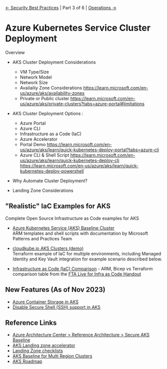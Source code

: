 
[&larr; Security Best Practices](./2-security-best-practices.md) | Part 3 of 6 | [Operations &rarr;](./4-operations.md)

# Azure Kubernetes Service Cluster Deployment

Overview

- AKS Cluster Deployment Considerations
  - VM Type/Size 
  - Network Model 
  - Network Size 
  - Availailiy Zone Considerations 
      https://learn.microsoft.com/en-us/azure/aks/availability-zones
  - Private or Public cluster 
      https://learn.microsoft.com/en-us/azure/aks/private-clusters?tabs=azure-portal#limitations
    

- AKS Cluster Deployment Options :
    - Azure Portal
    - Azure CLI
    - Infrastructure as a Code (IaC)
    - Azure Accelerator 
  - Portal Demo 
      https://learn.microsoft.com/en-us/azure/aks/learn/quick-kubernetes-deploy-portal?tabs=azure-cli
  - Azure CLI & Shell Script
      https://learn.microsoft.com/en-us/azure/aks/learn/quick-kubernetes-deploy-cli
      https://learn.microsoft.com/en-us/azure/aks/learn/quick-kubernetes-deploy-powershell
 

- Why Automate Cluster Deployment?
- Landing Zone Considerations

 
 
## "Realistic" IaC Examples for AKS

Complete Open Source Infrastructure as Code examples for AKS

- [Azure Kubernetes Service (AKS) Baseline Cluster](https://github.com/mspnp/aks-baseline/)  
  ARM templates and shell scripts with documentation by Microsoft Patterns and Practices Team
  
- [cloudkube.io AKS Clusters (demo)](https://github.com/julie-ng/cloudkube-aks-clusters)  
  Terraform example of IaC for multiple environments, including Managed Identity and Key Vault integration for example scenario described below.
  
- [Infrastructure as Code (IaC) Comparison](https://github.com/Azure/FTALive-Sessions/tree/main/content/devops/cicd-infra#infrastructure-as-code-iac-comparison) - ARM, Bicep vs Terraform comparison table from the [FTA Live for Infra as Code Handout](https://github.com/Azure/FTALive-Sessions/tree/main/content/devops/cicd-infra#infrastructure-as-code-iac-comparison)


## New Features (As of Nov 2023)
- [Azure Container Storage in AKS](https://azure.microsoft.com/en-us/updates/preview-azure-container-storage-in-aks-cli-experience/)
- [Disable Secure Shell (SSH) support in AKS](https://azure.microsoft.com/en-us/updates/public-preview-disable-secure-shell-ssh-support-in-aks/)
## Reference Links

- [Azure Architecture Center >  Reference Architecture > Secure AKS Baseline](https://docs.microsoft.com/en-us/azure/architecture/reference-architectures/containers/aks/secure-baseline-aks)
- [AKS Landing zone accelerator](https://learn.microsoft.com/en-us/azure/cloud-adoption-framework/scenarios/app-platform/aks/landing-zone-accelerator)
- [Landing Zone checklists ](https://github.com/Azure/review-checklists/tree/main/spreadsheet/macrofree)
- [AKS Baseline for Multi Region Clusters](https://learn.microsoft.com/en-us/azure/architecture/reference-architectures/containers/aks-multi-region/aks-multi-cluster)
- [AKS Roadmap ](https://github.com/Azure/AKS/projects/1)





